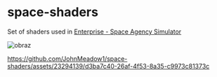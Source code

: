 # space-shaders
Set of shaders used in [Enterprise - Space Agency Simulator](https://store.steampowered.com/app/2579820/Enterprise__Space_Agency_Simulator/)

![obraz](https://github.com/JohnMeadow1/space-shaders/assets/23294139/67168393-a5da-493f-b898-f0f6ae5b32a5)

https://github.com/JohnMeadow1/space-shaders/assets/23294139/d3ba7c40-26af-4f53-8a35-c9973c81373c

